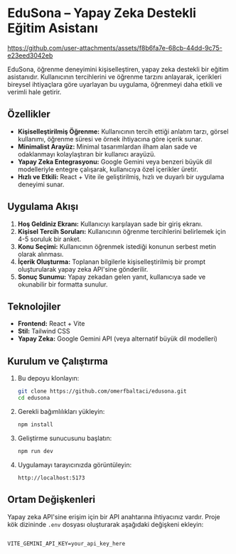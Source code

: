 # EduSona – Yapay Zeka Destekli Eğitim Asistanı

https://github.com/user-attachments/assets/f8b6fa7e-68cb-44dd-9c75-e23eed3042eb

EduSona, öğrenme deneyimini kişiselleştiren, yapay zeka destekli bir eğitim asistanıdır. Kullanıcının tercihlerini ve öğrenme tarzını anlayarak, içerikleri bireysel ihtiyaçlara göre uyarlayan bu uygulama, öğrenmeyi daha etkili ve verimli hale getirir.

## Özellikler

* **Kişiselleştirilmiş Öğrenme:** Kullanıcının tercih ettiği anlatım tarzı, görsel kullanımı, öğrenme süresi ve örnek ihtiyacına göre içerik sunar.
* **Minimalist Arayüz:** Minimal tasarımlardan ilham alan sade ve odaklanmayı kolaylaştıran bir kullanıcı arayüzü.
* **Yapay Zeka Entegrasyonu:** Google Gemini veya benzeri büyük dil modelleriyle entegre çalışarak, kullanıcıya özel içerikler üretir.
* **Hızlı ve Etkili:** React + Vite ile geliştirilmiş, hızlı ve duyarlı bir uygulama deneyimi sunar.

## Uygulama Akışı

1. **Hoş Geldiniz Ekranı:** Kullanıcıyı karşılayan sade bir giriş ekranı.
2. **Kişisel Tercih Soruları:** Kullanıcının öğrenme tercihlerini belirlemek için 4-5 soruluk bir anket.
3. **Konu Seçimi:** Kullanıcının öğrenmek istediği konunun serbest metin olarak alınması.
4. **İçerik Oluşturma:** Toplanan bilgilerle kişiselleştirilmiş bir prompt oluşturularak yapay zeka API'sine gönderilir.
5. **Sonuç Sunumu:** Yapay zekadan gelen yanıt, kullanıcıya sade ve okunabilir bir formatta sunulur.

## Teknolojiler

* **Frontend:** React + Vite
* **Stil:** Tailwind CSS
* **Yapay Zeka:** Google Gemini API (veya alternatif büyük dil modelleri)

## Kurulum ve Çalıştırma

1. Bu depoyu klonlayın:

   ```bash
   git clone https://github.com/omerfbaltaci/edusona.git
   cd edusona
   ```



2. Gerekli bağımlılıkları yükleyin:

   ```bash
   npm install
   ```



3. Geliştirme sunucusunu başlatın:

   ```bash
   npm run dev
   ```



4. Uygulamayı tarayıcınızda görüntüleyin:

   ```
   http://localhost:5173
   ```



## Ortam Değişkenleri

Yapay zeka API'sine erişim için bir API anahtarına ihtiyacınız vardır. Proje kök dizininde `.env` dosyası oluşturarak aşağıdaki değişkeni ekleyin:

```

VITE_GEMINI_API_KEY=your_api_key_here
```
